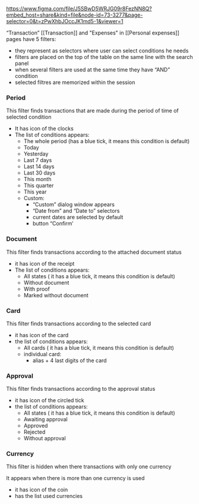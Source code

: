 
https://www.figma.com/file/J5SBwD5WRJG09r8FezNN8Q?embed_host=share&kind=file&node-id=73-3277&page-selector=0&t=zPwXhbJOccJK1md5-1&viewer=1

“Transaction” [[Transaction]] and  "Expenses" in [[Personal expenses]] pages have 5 filters:

- they represent as selectors where user can select conditions he needs
- filters are placed on the top of the table on the same line with the search panel
- when several filters are used at the same time they have “AND” condition
- selected filtres are memorized within the session

### Period

This filter finds transactions that are made during the period of time of selected condition

- It has icon of the clocks
- The list of conditions appears:
    - The whole period (has a blue tick, it means this condition is default)
    - Today
    - Yesterday
    - Last 7 days
    - Last 14 days
    - Last 30 days
    - This month
    - This quarter
    - This year
    - Custom:
        - “Custom” dialog window appears
        - “Date from” and “Date to” selectors
        - current dates are selected by default
        - button “Confirm’

### Document

This filter finds transactions according to the attached document status

- it has icon of the receipt
- The list of conditions appears:
    - All states ( it has a blue tick, it means this condition is default)
    - Without document
    - With proof
    - Marked without document

### Card

This filter finds transactions according to the selected card

- it has icon of the card
- the list of conditions appears:
    - All cards ( it has a blue tick, it means this condition is default)
    - individual card:
        - alias + 4 last digits of the card

### Approval

This filter finds transactions according to the approval status

- it has icon of the circled tick
- the list of conditions appears:
    - All states ( it has a blue tick, it means this condition is default)
    - Awaiting approval
    - Approved
    - Rejected
    - Without approval

### Currency

This filter is hidden when there transactions with only one currency

It appears when there is more than one currency is used

- it has icon of the coin
- has the list used currencies